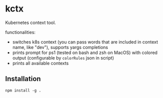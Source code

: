 # kctx
Kubernetes context tool.

functionalities:
- switches k8s context (you can pass words that are included in context name, like "dev"), supports yargs completions
- prints prompt for ps1 (tested on bash and zsh on MacOS) with colored output (configurable by `colorRules` json in script)
- prints all available contexts


## Installation

`npm install -g .`


